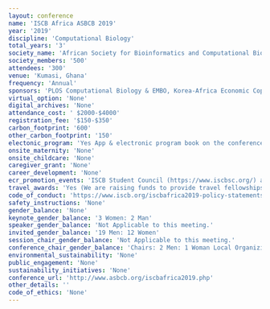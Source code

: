 ```yaml
---
layout: conference 
name: 'ISCB Africa ASBCB 2019'
year: '2019'
discipline: 'Computational Biology'
total_years: '3'
society_name: 'African Society for Bioinformatics and Computational Biology'
society_members: '500'
attendees: '300'
venue: 'Kumasi, Ghana'
frequency: 'Annual'
sponsors: 'PLOS Computational Biology & EMBO, Korea-Africa Economic Coporation, H3ABionet, EANBIT'
virtual_option: 'None'
digital_archives: 'None'
attendance_cost: ' $2000-$4000'
registration_fee: '$150-$350'
carbon_footprint: '600'
other_carbon_footprint: '150'
electonic_program: 'Yes App & electronic program book on the conference website is available'
onsite_maternity: 'None'
onsite_childcare: 'None'
caregiver_grant: 'None'
career_development: 'None'
ecr_promotion_events: 'ISCB Student Council (https://www.iscbsc.org/) aim to promote the caree development of young computational biologists through their events. The Student Council conducts coordinated ECR events with ISCB-related events (ISMB, ECCB, ASBCB, ISCB-LA), such as the Student Council Symposium (SCS), European Student Council Symposium (ESCS), Student Council Symposium - Latin America (LA-SCS) and Student Council Symposium - Africa (SCS Africa)'
travel_awards: 'Yes (We are raising funds to provide travel fellowships for African students to attend the ISCB Africa ASBCB 2019 Conference on Bioinformatics. The Aim is to bring African students together to introduce them to a variety of research projects in computational biology, increase their awareness of the broad range of opportunities that exist in the field, and introduce them to some of the people leading this research internationally. The conference provides a great opportunity for students as it is preceded by bioinformatics workshops. Funding will support the registration, travel and accommodation of students. It will not cover visa fees, meals or subsistence.) '
code_of_conduct: 'https://www.iscb.org/iscbafrica2019-policy-statements/iscbafrica2019-safe-space-code-conduct'
safety_instructions: 'None'
gender_balance: 'None'
keynote_gender_balance: '3 Women: 2 Man'
speaker_gender_balance: 'Not Applicable to this meeting.'
invited_gender_balance: '19 Men: 12 Women'
session_chair_gender_balance: 'Not Applicable to this meeting.'
conference_chair_gender_balance: 'Chairs: 2 Men: 1 Woman Local Organizing Committee: 4 Men  Local Steering Committee: 3 Women: 6 Men'
environmental_sustainability: 'None'
public_engagement: 'None'
sustainability_initiatives: 'None'
conference_url: 'http://www.asbcb.org/iscbafrica2019.php'
other_details: ''
code_of_ethics: 'None'
---
```

